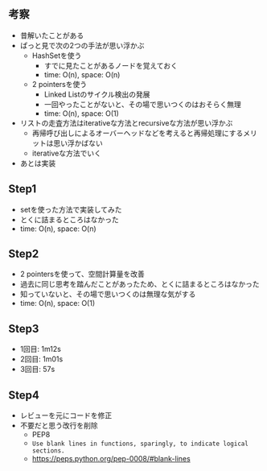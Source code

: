 ## 考察
- 昔解いたことがある
- ぱっと見で次の2つの手法が思い浮かぶ
    - HashSetを使う
        - すでに見たことがあるノードを覚えておく
        - time: O(n), space: O(n)
    - 2 pointersを使う
        - Linked Listのサイクル検出の発展
        - 一回やったことがないと、その場で思いつくのはおそらく無理
        - time: O(n), space: O(1)
- リストの走査方法はiterativeな方法とrecursiveな方法が思い浮かぶ
    - 再帰呼び出しによるオーバーヘッドなどを考えると再帰処理にするメリットは思い浮かばない
    - iterativeな方法でいく
- あとは実装

## Step1
- setを使った方法で実装してみた
- とくに詰まるところはなかった
- time: O(n), space: O(n)

## Step2
- 2 pointersを使って、空間計算量を改善
- 過去に同じ思考を踏んだことがあったため、とくに詰まるところはなかった
- 知っていないと、その場で思いつくのは無理な気がする
- time: O(n), space: O(1)

## Step3
- 1回目: 1m12s
- 2回目: 1m01s
- 3回目: 57s

## Step4
- レビューを元にコードを修正
- 不要だと思う改行を削除
    - PEP8
    - `Use blank lines in functions, sparingly, to indicate logical sections.`
    - https://peps.python.org/pep-0008/#blank-lines

